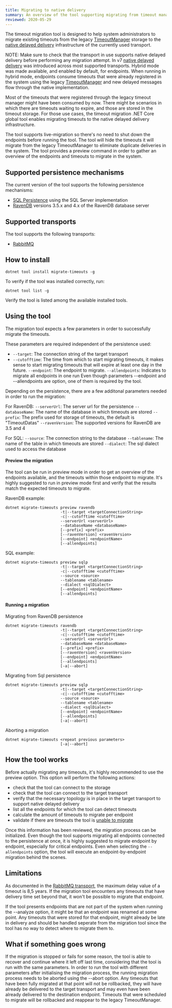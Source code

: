 ```yaml
---
title: Migrating to native delivery
summary: An overview of the tool supporting migrating from timeout manager to native delivery
reviewed: 2020-05-29
---
```


The timeout migration tool is designed to help system administrators to migrate existing timeouts from the legacy [TimeoutManager](/nservicebus/messaging/timeout-manager.md) storage to the [native delayed delivery](/nservicebus/messaging/delayed-delivery.md) infrastructure of the currently used transport.

NOTE: Make sure to check that the transport in use supports native delayed delivery before performing any migration attempt.
In v7 [native delayed delivery](/nservicebus/messaging/delayed-delivery.md) was introduced across most supported transports.
Hybrid mode was made available, and enabled by default, for endpoints. When running in hybrid mode, endpoints consume timeouts that were already registered in the system using the legacy [TimeoutManager](/nservicebus/messaging/timeout-manager.md) and new delayed messages flow through the native implementation.

Most of the timeouts that were registered through the legacy timeout manager might have been consumed by now. There might be scenarios in which there are timeouts waiting to expire, and those are stored in the timeout storage.
For those use cases, the timeout migration .NET Core global tool enables migrating timeouts to the native delayed delivery infrastructure.

The tool supports live-migration so there's no need to shut down the endpoints before running the tool. The tool will hide the timeouts it will migrate from the legacy TimeoutManager to eliminate duplicate deliveries in the system.
The tool provides a preview command in order to gather an overview of the endpoints and timeouts to migrate in the system.

## Supported persistence mechanisms

The current version of the tool supports the following persistence mechanisms:
- [SQL Persistence](/persistence/sql/) using the SQL Server implementation
- [RavenDB](/persistence/ravendb) versions 3.5.x and 4.x of the RavenDB database server

## Supported transports

The tool supports the following transports:
- [RabbitMQ](/transports/rabbitmq/)

## How to install

```
dotnet tool install migrate-timeouts -g
```

To verify if the tool was installed correctly, run:

```
dotnet tool list -g
```

Verify the tool is listed among the available installed tools.

## Using the tool

The migration tool expects a few parameters in order to successfully migrate the timeouts.

These parameters are required independent of the persistence used:
- `--target`: The connection string of the target transport
- `--cutofftime`: The time from which to start migrating timeouts, it makes sense to start migrating timeouts that will expire at least one day in the future.
```--endpoint```:       The endpoint to migrate.
```--allendpoints```:   Indicates to migrate all endpoints in one run
Even though parameters --endpoint and --allendpoints are option, one of them is required by the tool.

Depending on the persistence, there are a few additonal parameters needed in order to run the migration:

For RavenDB:
```--serverUrl```:      The server url for the persistence
```--databaseName```:   The name of the database in which timeouts are stored
```--prefix```:         The prefix used for storage of timeouts, the default is "TimeoutDatas"
```--ravenVersion```:   The supported versions for RavenDB are 3.5 and 4

For SQL:
```--source```:         The connection string to the database
```--tablename```:      The name of the table in which timeouts are stored
```--dialect```:        The sql dialect used to access the database

#### Preview the migration

The tool can be run in preview mode in order to get an overview of the endpoints available, and the timeouts within those endpoint to migrate.
It's highly suggested to run in preview mode first and verify that the results match the expected timeouts to migrate.

RavenDB example:

```
dotnet migrate-timeouts preview ravendb
                        -t|--target <targetConnectionString>
                        -c|--cutofftime <cutofftime>
                        --serverUrl <serverUrl>
                        --databaseName <databaseName>
                        [--prefix] <prefix>
                        [--ravenVersion] <ravenVersion>
                        [--endpoint] <endpointName>
                        [--allendpoints]
```

SQL example:

```
dotnet migrate-timeouts preview sqlp
                        -t|--target <targetConnectionString>
                        -c|--cutofftime <cutofftime>
                        --source <source>
                        --tablename <tablename>
                        --dialect <sqlDialect>
                        [--endpoint] <endpointName>
                        [--allendpoints]
```

#### Running a migration

Migrating from RavenDB persistence

```
dotnet migrate-timeouts ravendb
                        -t|--target <targetConnectionString>
                        -c|--cutofftime <cutofftime>
                        --serverUrl <serverUrl>
                        --databaseName <databaseName>
                        [--prefix] <prefix>
                        [--ravenVersion] <ravenVersion>
                        [--endpoint] <endpointName>
                        [--allendpoints]
                        [-a|--abort]

```

Migrating from Sql persistence

```
dotnet migrate-timeouts preview sqlp
                        -t|--target <targetConnectionString>
                        -c|--cutofftime <cutofftime>
                        --source <source>
                        --tablename <tablename>
                        --dialect <sqlDialect>
                        [--endpoint] <endpointName>
                        [--allendpoints]
                        [-a|--abort]

```

Aborting a migration

```
dotnet migrate-timeouts <repeat previous parameters>
                        [-a|--abort]

```

## How the tool works

Before actually migrating any timeouts, it's highly recommended to use the preview option.
This option will perform the following actions:
 - check that the tool can connect to the storage
 - check that the tool can connect to the target transport
 - verify that the necessary topology is in place in the target transport to support native delayed delivery
 - list all the endpoints for which the tool can detect timeouts
 - calculate the amount of timeouts to migrate per endpoint
 - validate if there are timeouts the tool is [unable to migrate](migrate-to-native-delivery.md#limitations)

Once this information has been reviewed, the migration process can be initialized.
Even though the tool supports migrating all endpoints connected to the persistence at once, it is highly suggested to migrate endpoint by endpoint, especially for critical endpoints. Even when selecting the `--allendpoints` option, the tool will execute an endpoint-by-endpoint migration behind the scenes.

## Limitations

As documented in the [RabbitMQ transport](/transports/rabbitmq/delayed-delivery.md), the maximum delay value of a timeout is 8,5 years. If the migration tool encounters any timeouts that have delivery time set beyond that, it won't be possible to migrate that endpoint.

If the tool presents endpoints that are not part of the system when running the --analyze option, it might be that an endpoint was renamed at some point.
Any timeouts that were stored for that endpoint, might already be late in delivery and should be handled seperate from the migration tool since the tool has no way to detect where to migrate them to.

## What if something goes wrong

If the migration is stopped or fails for some reason, the tool is able to recover and continue where it left off last time, considering that the tool is run with the same parameters. In order to run the tool with different parameters after initialising the migration process, the running migration process needs to be aborted using the --abort option. Any timeouts that have been fully migrated at that point will not be rollbacked, they will have already be delivered to the target transport and may even have been already delivered to the destination endpoint. Timeouts that were scheduled to migrate will be rollbacked and reappear to the legacy TimeoutManager.
